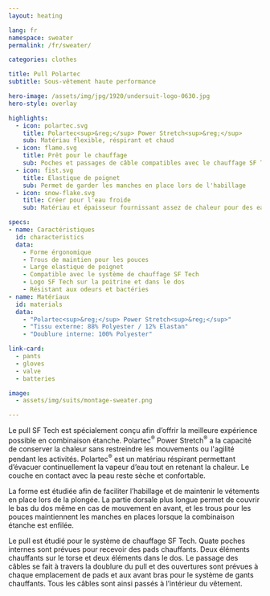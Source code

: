 ```yaml
---
layout: heating

lang: fr
namespace: sweater
permalink: /fr/sweater/

categories: clothes

title: Pull Polartec
subtitle: Sous-vêtement haute performance

hero-image: /assets/img/jpg/1920/undersuit-logo-0630.jpg
hero-style: overlay

highlights:
  - icon: polartec.svg
    title: Polartec<sup>&reg;</sup> Power Stretch<sup>&reg;</sup>
    sub: Matériau flexible, réspirant et chaud
  - icon: flame.svg
    title: Prêt pour le chauffage
    sub: Poches et passages de câble compatibles avec le chauffage SF Tech
  - icon: fist.svg
    title: Elastique de poignet
    sub: Permet de garder les manches en place lors de l'habillage
  - icon: snow-flake.svg
    title: Créer pour l'eau froide
    sub: Matériau et épaisseur fournissant assez de chaleur pour des eaux glaciales

specs:
- name: Caractéristiques
  id: characteristics
  data:
    - Forme érgonomique
    - Trous de maintien pour les pouces
    - Large elastique de poignet
    - Compatible avec le système de chauffage SF Tech 
    - Logo SF Tech sur la poitrine et dans le dos
    - Résistant aux odeurs et bactéries
- name: Matériaux
  id: materials
  data:
    - "Polartec<sup>&reg;</sup> Power Stretch<sup>&reg;</sup>"
    - "Tissu externe: 88% Polyester / 12% Elastan"
    - "Doublure interne: 100% Polyester"

link-card:
  - pants
  - gloves
  - valve
  - batteries

image:
  - assets/img/suits/montage-sweater.png

---
```

Le pull SF Tech est spécialement conçu afin d’offrir la meilleure expérience possible en combinaison étanche. Polartec<sup>&reg;</sup> Power Stretch<sup>&reg;</sup> a la capacité de conserver la chaleur sans restreindre les mouvements ou l'agilité pendant les activités. Polartec<sup>&reg;</sup> est un matériau réspirant permettant d’évacuer continuellement la vapeur d’eau tout en retenant la chaleur. Le couche en contact avec la peau reste sèche et confortable.

La forme est étudiée afin de faciliter l’habillage et de maintenir le vétements en place lors de la plongée. La partie dorsale plus longue permet de couvrir le bas du dos même en cas de mouvement en avant, et les trous pour les pouces maintiennent les manches en places lorsque la combinaison étanche est enfilée.  

Le pull est étudié pour le système de chauffage SF Tech. Quate poches internes sont prévues pour recevoir des pads chauffants. Deux éléments chauffants sur le torse et deux éléments dans le dos. Le passage des câbles se fait à travers la doublure du pull et des ouvertures sont prévues à chaque emplacement de pads et aux avant bras pour le système de gants chauffants. Tous les câbles sont ainsi passés à l’intérieur du vêtement.


